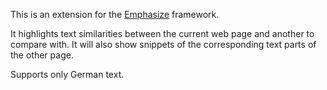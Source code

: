 This is an extension for the [Emphasize](https://github.com/charbugs/emphasize) framework. 

It highlights text similarities between the current web page and another to compare with. It will also show snippets of the corresponding text parts of the other page.

Supports only German text.

